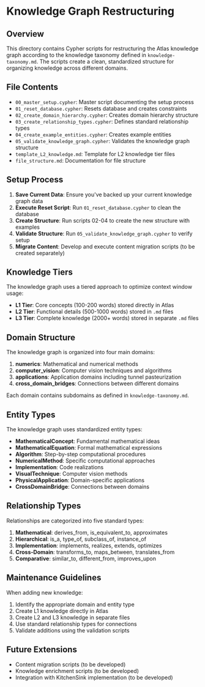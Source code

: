 # Knowledge Graph Restructuring

## Overview

This directory contains Cypher scripts for restructuring the Atlas knowledge graph according to the knowledge taxonomy defined in `knowledge-taxonomy.md`. The scripts create a clean, standardized structure for organizing knowledge across different domains.

## File Contents

- `00_master_setup.cypher`: Master script documenting the setup process
- `01_reset_database.cypher`: Resets database and creates constraints
- `02_create_domain_hierarchy.cypher`: Creates domain hierarchy structure
- `03_create_relationship_types.cypher`: Defines standard relationship types
- `04_create_example_entities.cypher`: Creates example entities
- `05_validate_knowledge_graph.cypher`: Validates the knowledge graph structure
- `template_L2_knowledge.md`: Template for L2 knowledge tier files
- `file_structure.md`: Documentation for file structure

## Setup Process

1. **Save Current Data**: Ensure you've backed up your current knowledge graph data
2. **Execute Reset Script**: Run `01_reset_database.cypher` to clean the database
3. **Create Structure**: Run scripts 02-04 to create the new structure with examples
4. **Validate Structure**: Run `05_validate_knowledge_graph.cypher` to verify setup
5. **Migrate Content**: Develop and execute content migration scripts (to be created separately)

## Knowledge Tiers

The knowledge graph uses a tiered approach to optimize context window usage:

- **L1 Tier**: Core concepts (100-200 words) stored directly in Atlas
- **L2 Tier**: Functional details (500-1000 words) stored in `.md` files
- **L3 Tier**: Complete knowledge (2000+ words) stored in separate `.md` files

## Domain Structure

The knowledge graph is organized into four main domains:

1. **numerics**: Mathematical and numerical methods
2. **computer_vision**: Computer vision techniques and algorithms
3. **applications**: Application domains including tunnel pasteurization
4. **cross_domain_bridges**: Connections between different domains

Each domain contains subdomains as defined in `knowledge-taxonomy.md`.

## Entity Types

The knowledge graph uses standardized entity types:

- **MathematicalConcept**: Fundamental mathematical ideas
- **MathematicalEquation**: Formal mathematical expressions
- **Algorithm**: Step-by-step computational procedures
- **NumericalMethod**: Specific computational approaches
- **Implementation**: Code realizations
- **VisualTechnique**: Computer vision methods
- **PhysicalApplication**: Domain-specific applications
- **CrossDomainBridge**: Connections between domains

## Relationship Types

Relationships are categorized into five standard types:

1. **Mathematical**: derives_from, is_equivalent_to, approximates
2. **Hierarchical**: is_a, type_of, subclass_of, instance_of
3. **Implementation**: implements, realizes, extends, optimizes
4. **Cross-Domain**: transforms_to, maps_between, translates_from
5. **Comparative**: similar_to, different_from, improves_upon

## Maintenance Guidelines

When adding new knowledge:

1. Identify the appropriate domain and entity type
2. Create L1 knowledge directly in Atlas
3. Create L2 and L3 knowledge in separate files
4. Use standard relationship types for connections
5. Validate additions using the validation scripts

## Future Extensions

- Content migration scripts (to be developed)
- Knowledge enrichment scripts (to be developed)
- Integration with KitchenSink implementation (to be developed)